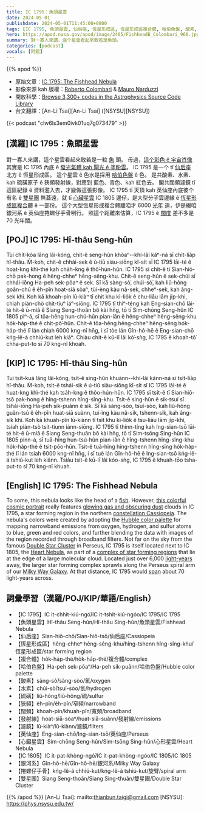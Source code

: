 ```yaml
---
title: IC 1795：魚頭星雲
date: 2024-05-01
publishdate: 2024-05-01T11:45:00+0800
tags: [IC 1795, 魚頭星雲, 仙后座, 恆星形成區, 恆星形成區複合體, 哈伯色盤, 酸素, 水素, 硫磺, 狹頻, 發射線, 闊頻, 濾鏡, 英仙座, 心臟星雲, IC 1805, 銀河系, 捲螺仔手骨, 雙星團]
hero: https://apod.nasa.gov/apod/image/2405/FishheadB_Colombari_960.jpg
summary: 對一寡人來講，這个星雲看起來敢若是魚頭。
categories: [podcast]
vocals: [阿錕]
---
```


{{% apod %}}

- 原始文章：[IC 1795: The Fishhead Nebula](https://apod.nasa.gov/apod/ap240501.html)
- 影像來源 kah 版權：[Roberto Colombari](https://www.flickr.com/people/110872523@N07/) & [Mauro Narduzzi](https://www.astrobin.com/users/ToolMayNARD/)
- 開放科學：[Browse 3,300+ codes in the Astrophysics Source Code Library](https://ascl.net/code/all)
- 台文翻譯：[An-Li Tsai][An-Li Tsai] ([NSYSU][NSYSU])

{{< podcast "clw6ls3em0ivk01uq7g073479" >}}

## [漢羅] IC 1795：魚頭星雲
對一寡人來講，這个星雲看起來敢若是一粒 [魚][fish] 頭。
毋過，[這个彩色 ê 宇宙肖像][this colorful cosmic portrait] 其實是 IC 1795 內底 ê [發光氣體 kah 閘光 ê 塗粉雲][glowing gas and obscuring dust]。
IC 1795 是一个 tī [仙后座][constellation Cassiopeia] 北方 ê 恆星形成區。
這个星雲 ê 色水是採用 [哈伯色盤][Hubble color palette] ê 色。
是共酸素、水素、kah 硫磺原子 ê 狹頻發射線，對應到 藍色、青色、kah 紅色去。
閣共闊頻濾鏡 tī 這區紀錄 ê 資料濫入去，才變做這張影像。
IC 1795 tī 天頂 kah 英仙座內底彼个有名 ê [雙星團][Double Star Cluster] 無蓋遠，就 tī [心臟星雲][Heart Nebula] IC 1805 邊仔，是大型分子雲邊緣 ê [恆星形成區複合體][complex of star forming regions] ê 一部份。
這个大型恆星形成複合體離咱才 6000 [光年][light-years] 遠，伊是綴咱銀河系 ê 英仙座捲螺仔手骨咧行。
照這个距離來估算，IC 1795 ê [闊度][span] 差不多是 70 光年闊。

## [POJ] IC 1795: Hî-thâu Seng-hûn
Tùi chi̍t-kóa lâng lâi-kóng, chit-ê seng-hûn khòaⁿ--khí-lâi káⁿ-ná sī chi̍t-lia̍p hî-thâu.
M̄-koh, chit-ê chhái-sek ê ú-tiū siàu-siōng kî-si̍t sī IC 1795 lāi-té ê hoat-kng khì-thé kah cha̍h-kng ê thô͘-hún-hûn.
IC 1795 sī chi̍t-ê tī Sian-hiō-chō pak-hong ê hêng-chheⁿ hêng-sêng-khu.
Chit-ê seng-hûn ê sek-chúi sī chhái-iōng Ha-peh sek-pôaⁿ ê sek.
Sī kā sàng-sò͘, chúi-sò͘, kah liû-hông goân-chú ê e̍h-pîn hoat-siā sòaⁿ, tùi-èng kàu nâ-sek, chheⁿ-sek, kah âng-sek khì.
Koh kā khoah-pîn lū-kiàⁿ tī chit khu kì-lio̍k ê chu-liāu lām ji̍p-khì, chiah piàn-chò chit-tiuⁿ iáⁿ-siōng.
IC 1795 tī thiⁿ-téng kah Eng-sian-chō lāi-té hit-ê ū-miâ ê Siang Seng-thoân bô kài hn̄g, tō tī Sim-chōng Seng-hûn IC 1805 piⁿ-á, sī tōa-hêng hun-chú-hûn pian-iân ê hêng-chheⁿ hêng-sêng-khu ho̍k-ha̍p-thé ê chi̍t-pō͘-hūn.
Chit-ê tōa-hêng hêng-chheⁿ hêng-sêng ho̍k-ha̍p-thé lī lán chiah 6000 kng-nî hn̄g, i sī tòe lán Gîn-hô-hē ê Eng-sian-chō kńg-lê-á chhiú-kut leh kiâⁿ.
Chiàu chit-ê kū-lī lâi kó͘-sǹg, IC 1795 ê khoah-tō͘ chha-put-to sī 70 kng-nî khoah.

## [KIP] IC 1795: Hî-thâu Sing-hûn
Tuì tsi̍t-kuá lâng lâi-kóng, tsit-ê sing-hûn khuànn--khí-lâi kánn-ná sī tsi̍t-lia̍p hî-thâu.
M̄-koh, tsit-ê tshái-sik ê ú-tiū siàu-siōng kî-si̍t sī IC 1795 lāi-té ê huat-kng khì-thé kah tsa̍h-kng ê thôo-hún-hûn.
IC 1795 sī tsi̍t-ê tī Sian-hiō-tsō pak-hong ê hîng-tshenn hîng-sîng-khu.
Tsit-ê sing-hûn ê sik-tsuí sī tshái-iōng Ha-peh sik-puânn ê sik.
Sī kā sàng-sòo, tsuí-sòo, kah liû-hông guân-tsú ê e̍h-pîn huat-siā suànn, tuì-ìng kàu nâ-sik, tshenn-sik, kah âng-sik khì.
Koh kā khuah-pîn lū-kiànn tī tsit khu kì-lio̍k ê tsu-liāu lām ji̍p-khì, tsiah piàn-tsò tsit-tiunn iánn-siōng.
IC 1795 tī thinn-tíng kah Ing-sian-tsō lāi-té hit-ê ū-miâ ê Siang Seng-thuân bô kài hn̄g, tō tī Sim-tsōng Sing-hûn IC 1805 pinn-á, sī tuā-hîng hun-tsú-hûn pian-iân ê hîng-tshenn hîng-sîng-khu ho̍k-ha̍p-thé ê tsi̍t-pōo-hūn.
Tsit-ê tuā-hîng hîng-tshenn hîng-sîng ho̍k-ha̍p-thé lī lán tsiah 6000 kng-nî hn̄g, i sī tuè lán Gîn-hô-hē ê Ing-sian-tsō kńg-lê-á tshiú-kut leh kiânn.
Tsiàu tsit-ê kū-lī lâi kóo-sǹg, IC 1795 ê khuah-tōo tsha-put-to sī 70 kng-nî khuah.

## [English] IC 1795: The Fishhead Nebula
To some, this nebula looks like the head of a [fish][fish].
However, [this colorful cosmic portrait][this colorful cosmic portrait] really features [glowing gas and obscuring dust][glowing gas and obscuring dust] clouds in IC 1795, a star forming region in the northern [constellation Cassiopeia][constellation Cassiopeia].
The nebula's colors were created by adopting the [Hubble color palette][Hubble color palette] for mapping narrowband emissions from oxygen, hydrogen, and sulfur atoms to blue, green and red colors, and further blending the data with images of the region recorded through broadband filters.
Not far on the sky from the famous [Double Star Cluster][Double Star Cluster] in Perseus, IC 1795 is itself located next to IC 1805, the [Heart Nebula][Heart Nebula], as part of a [complex of star forming regions][complex of star forming regions] that lie at the edge of a large molecular cloud.
Located just over 6,000 [light-years][light-years] away, the larger star forming complex sprawls along the Perseus spiral arm of our [Milky Way Galaxy][Milky Way Galaxy].
At that distance, IC 1795 would [span][span] about 70 light-years across.

## 詞彙學習（漢羅/POJ/KIP/華語/English）
- 【IC 1795】IC it-chhit-kiú-ngó͘/IC it-tshit-kiú-ngóo/IC 1795/IC 1795
- 【魚頭星雲】Hî-thâu Seng-hûn/Hî-thâu Sing-hûn/魚頭星雲/Fishhead Nebula
- 【仙后座】Sian-hiō-chō/Sian-hiō-tsō/仙后座/Cassiopeia
- 【恆星形成區】hêng-chheⁿ hêng-sêng-khu/hîng-tshenn hîng-sîng-khu/恆星形成區/star forming region
- 【複合體】ho̍k-ha̍p-thé/ho̍k-ha̍p-thé/複合體/complex
- 【哈伯色盤】Ha-peh sek-pôaⁿ/Ha-peh sik-puânn/哈伯色盤/Hubble color palette
- 【酸素】sàng-sò͘/sàng-sòo/氧/oxygen
- 【水素】chúi-sò͘/tsuí-sòo/氫/hydrogen
- 【硫磺】liû-hông/liû-hông/硫/sulfur
- 【狹頻】e̍h-pîn/e̍h-pîn/窄頻/narrowband
- 【闊頻】khoah-pîn/khuah-pîn/寬頻/broadband
- 【發射線】hoat-siā-sòaⁿ/huat-siā-suànn/發射線/emissions
- 【濾鏡】lū-kiàⁿ/lū-kiànn/濾鏡/filters
- 【英仙座】Eng-sian-chō/Ing-sian-tsō/英仙座/Perseus
- 【心臟星雲】Sim-chōng Seng-hûn/Sim-tsōng Sing-hûn/心形星雲/Heart Nebula
- 【IC 1805】IC it-pat-khòng-ngó͘/IC it-pat-khòng-ngóo/IC 1805/IC 1805
- 【銀河系】Gîn-hô-hē/Gîn-hô-hē/銀河系/Milky Way Galaxy
- 【捲螺仔手骨】kńg-lê-á chhiú-kut/kńg-lê-á tshiú-kut/旋臂/spiral arm
- 【雙星團】Siang Seng-thoân/Siang Sing-thuân/雙星團/Double Star Cluster

{{% /apod %}}
[An-Li Tsai]: mailto:thianbun.taigi@gmail.com
[NSYSU]: https://phys.nsysu.edu.tw/

[copyright]: https://apod.nasa.gov/apod/fap/lib/about_apod.html#srapply
[License3]: https://creativecommons.org/licenses/by/3.0/
[License2]:https://creativecommons.org/licenses/by-nc-nd/2.0/

[fish]:https://en.wikipedia.org/wiki/Fish#/media/File:Dunkleosteus_profile.jpg
[this colorful cosmic portrait]:https://www.fast-aio.net/fishheadhso
[glowing gas and obscuring dust]:http://www-ssg.sr.unh.edu/ism/what1.html
[constellation Cassiopeia]:https://en.wikipedia.org/wiki/Cassiopeia_(constellation)
[Hubble color palette]:http://bf-astro.com/hubblep.htm
[Double Star Cluster]:https://apod.nasa.gov/apod/ap091204.html
[Heart Nebula]:https://apod.nasa.gov/apod/ap090214.html
[complex of star forming regions]:http://www.atlasoftheuniverse.com/nebulae/ic1805.html
[light-years]:https://spaceplace.nasa.gov/light-year/en/
[Milky Way Galaxy]:https://apod.nasa.gov/apod/ap080606.html
[span]:https://media.istockphoto.com/id/175194979/photo/big-stretch.jpg?s=612x612&w=0&k=20&c=1DMdAkJMllfbCuwlN0OdD1vWbsz-kdD-PloadnaPDwY=
